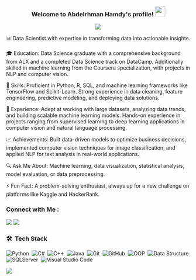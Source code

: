 

<h3 align="center">
  Welcome to Abdelrhman Hamdy's profile!
  <img src="https://media.giphy.com/media/hvRJCLFzcasrR4ia7z/giphy.gif" width="28">
</h3>

<!-- Typing SVG by DenverCoder1 - https://github.com/DenverCoder1/readme-typing-svg -->
<p align="center">
  <a href="https://github.com/DenverCoder1/readme-typing-svg"><img src="https://readme-typing-svg.herokuapp.com/?lines=Data%20Scientist;Always%20learning%20new%20things&font=Fira%20Code&center=true&width=440&height=45&color=f75c7e&vCenter=true&size=22"></a>
</p> 

📊 Data Scientist with expertise in transforming data into actionable insights. <br> <br>
🎓 Education: Data Science graduate with a comprehensive background from ALX and a completed Data Science track on DataCamp. Additionally skilled in machine learning from the Coursera specialization, with projects in NLP and computer vision.

🧠 Skills: Proficient in Python, R, SQL, and machine learning frameworks like TensorFlow and Scikit-Learn. Strong experience in data cleaning, feature engineering, predictive modeling, and deploying data solutions.

💼 Experience: Adept at working with large datasets, analyzing data trends, and building scalable machine learning models. Hands-on experience in projects ranging from supervised learning to deep learning applications in computer vision and natural language processing.

📈 Achievements: Built data-driven models to optimize business decisions, implemented computer vision techniques for image classification, and applied NLP for text analysis in real-world applications.

🔍 Ask Me About: Machine learning, data visualization, statistical analysis, model evaluation, or data preprocessing.

⚡ Fun Fact: A problem-solving enthusiast, always up for a new challenge on platforms like Kaggle and HackerRank.

### Connect with Me :

<a href="https://t.me/Abdo_Hamdi_1" target="_blank"><img src="https://img.shields.io/badge/Abdelrhman%20Hamdy-0077B5?style=for-the-badge&logo=Telegram&logoColor=white"/></a>
<a href="https://www.facebook.com/profile.php?id=100009879034422" target="_blank"><img src="https://img.shields.io/badge/Abdelrhman%20Hamdy-0077B5?style=for-the-badge&logo=Facebook&logoColor=white"/></a>

### 🛠 &nbsp;Tech Stack
![Python](https://img.shields.io/badge/-Python-05122A?style=flat&logo=python)&nbsp;
![C#](https://img.shields.io/badge/-C#-05122A?style=flat&logo=C#)&nbsp;
![C++](https://img.shields.io/badge/-C++-05122A?style=flat&logo=C++)&nbsp;
![Java](https://img.shields.io/badge/-Java-05122A?style=flat&logo=Java)&nbsp;
![Git](https://img.shields.io/badge/-Git-05122A?style=flat&logo=git)&nbsp;
![GitHub](https://img.shields.io/badge/-GitHub-05122A?style=flat&logo=github)&nbsp;
![OOP](https://img.shields.io/badge/object-oriented_programming-green)&nbsp;
![Data Structure](https://img.shields.io/badge/-Data%20Structure-05122A?style=flat&logo=appveyor)&nbsp;
![SQLServer](https://img.shields.io/badge/Microsoft_SQL_Server-CC2927)&nbsp;
![Visual Studio Code](https://img.shields.io/badge/Visual%20Studio%20Code-007ACC?logo=visualstudiocode&logoColor=fff&style=plastic)&nbsp;



<a href="https://komarev.com/ghpvc/?username=0xmaxx1&style=for-the-badge">
    <img src="https://komarev.com/ghpvc/?username=0xmaxx1&style=for-the-badge">
</a>
